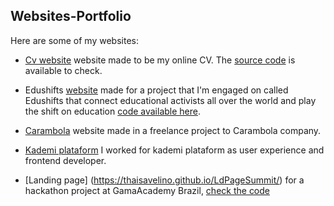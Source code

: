 ## Websites-Portfolio

Here are some of my websites:

* [Cv website](https://thaisavelino.github.io/site-personal/) website made to be my online CV. The [source code](https://github.com/thaisavelino/site-personal) is available to check.

* Edushifts [website](https://edushifts.world/) made for a project that I'm engaged on called Edushifts that connect educational activists all over the world and play the shift on education [code available here](https://github.com/edushifts/Edushifts-website).

* [Carambola](https://carambola.com.vc/) website made in a freelance project to Carambola company.

* [Kademi plataform](htp://www.kademi.com.br) I worked for kademi plataform as user experience and frontend developer.


* [Landing page] (https://thaisavelino.github.io/LdPageSummit/) for a hackathon project at GamaAcademy Brazil, [check the code](https://github.com/thaisavelino/LdPageSummit)

